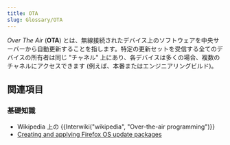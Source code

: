 ```yaml
---
title: OTA
slug: Glossary/OTA
---
```

_Over The Air_ (**OTA**) とは、無線接続されたデバイス上のソフトウェアを中央サーバーから自動更新することを指します。特定の更新セットを受信する全てのデバイスの所有者は同じ "チャネル" 上にあり、各デバイスは多くの場合、複数のチャネルにアクセスできます (例えば、本番またはエンジニアリングビルド)。

## 関連項目

### 基礎知識

- Wikipedia 上の {{Interwiki("wikipedia", "Over-the-air programming")}}
- [Creating and applying Firefox OS update packages](/ja/Firefox_OS/Building_and_installing_Firefox_OS/Firefox_OS_update_packages)

